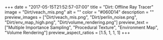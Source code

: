 +++
date = "2017-05-15T21:52:57-07:00"
title = "Dirt: Offline Ray Tracer"
image = "Dirt/veach_mis.png"
alt = ""
color = "#060D14"
description = ""
preview_images = ["Dirt/veach_mis.png", "Dirt/perlin_noise.png", "Dirt/env_map_high.png", "Dirt/volume_rendering.png"]
preview_text = ["Multiple Importance Sampling", "Procedural Texture", "Environment Map", "Volume Rendering"]
preview_aspect_ratios = [1.5, 1, 1, 1]
+++